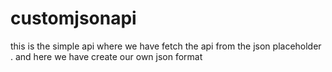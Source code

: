 # customjsonapi
this is the simple api where we have fetch the api from the json placeholder . and here we have create our own json format
